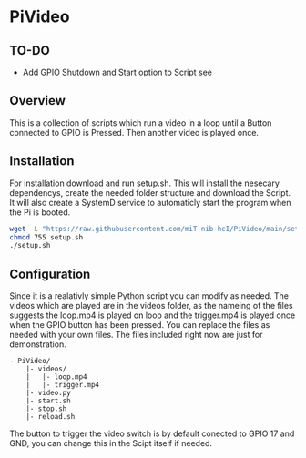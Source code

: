 # PiVideo

## TO-DO
- Add GPIO Shutdown and Start option to Script [see](https://raspberrypi.stackexchange.com/questions/117013/raspberry-pi-4-b-gpio-boot-and-shutdown-buttons)

## Overview

This is a collection of scripts which run a video in a loop until a Button connected to GPIO is Pressed.
Then another video is played once.

## Installation
For installation download and run setup.sh. This will install the nesecary dependencys, create the needed folder structure and download the Script.
It will also create a SystemD service to automaticly start the program when the Pi is booted.

```bash
wget -L "https://raw.githubusercontent.com/miT-nib-hcI/PiVideo/main/setup.sh"
chmod 755 setup.sh
./setup.sh
```

## Configuration
Since it is a realativly simple Python script you can modify as needed.
The videos which are played are in the videos folder, as the nameing of the files suggests the loop.mp4 is played on loop and the trigger.mp4 is played once when the GPIO button has been pressed.
You can replace the files as needed with your own files. The files included right now are just for demonstration.

```
- PiVideo/
    |- videos/
    |   |- loop.mp4
    |   |- trigger.mp4
    |- video.py
    |- start.sh
    |- stop.sh
    |- reload.sh
```

The button to trigger the video switch is by default conected to GPIO 17 and GND, you can change this in the Scipt itself if needed.